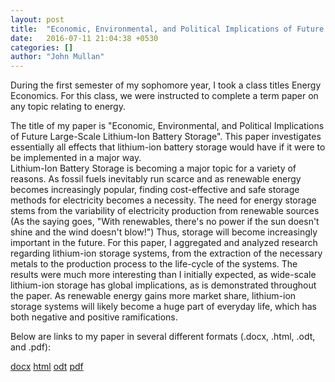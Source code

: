```yaml
---
layout: post
title:  "Economic, Environmental, and Political Implications of Future Large-Scale Lithium-Ion Battery Storage"
date:   2016-07-11 21:04:38 +0530
categories: []
author: "John Mullan"
---
```

During the first semester of my sophomore year, I took a class titles Energy Economics.  For this class, we were instructed to complete a term paper
on any topic relating to energy.  

The title of my paper is "Economic, Environmental, and Political Implications of Future Large-Scale Lithium-Ion Battery Storage". 
This paper investigates essentially all effects that lithium-ion battery storage would have if it were to be implemented in a major way.  
Lithium-Ion Battery Storage is becoming a major topic for a variety of reasons. As fossil fuels inevitably run scarce and as renewable energy becomes
increasingly popular, finding cost-effective and safe storage methods for electricity becomes a necessity.  The need for energy storage stems from 
the variability of electricity production from renewable sources (As the saying goes, "With renewables, there's no power if the sun doesn't shine
and the wind doesn't blow!") Thus, storage will become increasingly important in the future.  For this paper, I aggregated and analyzed research 
regarding lithium-ion storage systems, from the extraction of the necessary metals to the production process to the life-cycle of the systems. 
The results were much more interesting than I initially expected, as wide-scale lithium-ion storage has global implications, as is demonstrated throughout
the paper.  As renewable energy gains more market share, lithium-ion storage systems will likely become a huge part of everyday life, which has both negative 
and positive ramifications. 

Below are links to my paper in several different formats (.docx, .html, .odt, and .pdf):

[docx](https://github.com/johnrmullan/assignment-3-convert-some-documents-johnrmullan/blob/master/enec490paper.docx)
[html](https://github.com/johnrmullan/assignment-3-convert-some-documents-johnrmullan/blob/master/enec490paper.html)
[odt](https://github.com/johnrmullan/assignment-3-convert-some-documents-johnrmullan/blob/master/enec490paper.odt)
[pdf](https://github.com/johnrmullan/assignment-3-convert-some-documents-johnrmullan/blob/master/enec490paper.pdf)


